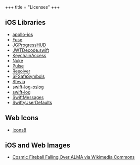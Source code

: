 +++
title = "Licenses"
+++

## iOS Libraries

- [apollo-ios](https://github.com/apollographql/apollo-ios)
- [Fuse](https://github.com/krisk/fuse-swift)
- [JGProgressHUD](https://github.com/JonasGessner/JGProgressHUD)
- [JWTDecode.swift](https://github.com/auth0/JWTDecode.swift)
- [KeychainAccess](https://github.com/kishikawakatsumi/KeychainAccess)
- [Nuke](https://github.com/kean/Nuke)
- [Pulse](https://github.com/kean/Pulse)
- [Resolver](https://github.com/hmlongco/Resolver)
- [SFSafeSymbols](https://github.com/piknotech/SFSafeSymbols)
- [Stevia](https://github.com/freshOS/Stevia)
- [swift-log-oslog](https://github.com/chrisaljoudi/swift-log-oslog)
- [swift-log](https://github.com/apple/swift-log)
- [SwiftMessages](https://github.com/SwiftKickMobile/SwiftMessages)
- [SwiftyUserDefaults](https://github.com/sunshinejr/SwiftyUserDefaults)

## Web Icons

- [Icons8](https://icons8.com)

## iOS and Web Images

- [Cosmic Fireball Falling Over ALMA via Wikimedia Commons](https://commons.wikimedia.org/wiki/File:Cosmic_Fireball_Falling_Over_ALMA.jpg)
